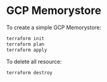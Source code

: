 # GCP Memorystore

To create a simple GCP Memorystore:

```bash
terraform init
terraform plan
terraform apply
```

To delete all resource:

```bash
terraform destroy
```
